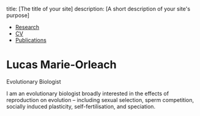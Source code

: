 title: [The title of your site]
description: [A short description of your site's purpose]

<nav>
  <ul>
    <li><a href="/research/">Research</a></li>
    <li><a href="/CV/">CV</a></li>
    <li><a href="/Publications/">Publications</a></li>
  </ul>
</nav>

# Lucas Marie-Orleach
Evolutionary Biologist

I am an evolutionary biologist broadly interested in the effects of reproduction on evolution – including sexual selection, sperm competition, socially induced plasticity, self-fertilisation, and speciation.
